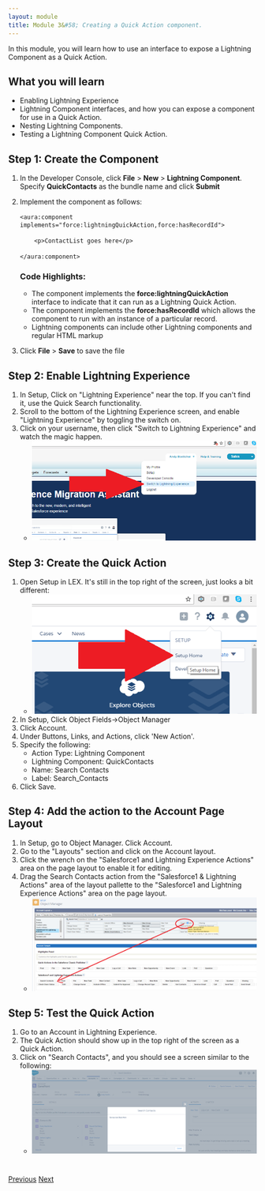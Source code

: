 ```yaml
---
layout: module
title: Module 3&#58; Creating a Quick Action component.
---
```


In this module, you will learn how to use an interface to expose a Lightning Component as a Quick Action.

## What you will learn
- Enabling Lightning Experience
- Lightning Component interfaces, and how you can expose a component for use in a Quick Action.
- Nesting Lightning Components.
- Testing a Lightning Component Quick Action.

## Step 1: Create the Component

1. In the Developer Console, click **File** > **New** > **Lightning Component**. Specify **QuickContacts** as the bundle name and click **Submit**

2. Implement the component as follows:

    ```
    <aura:component implements="force:lightningQuickAction,force:hasRecordId">

        <p>ContactList goes here</p>

    </aura:component>
    ```

    ### Code Highlights:
    - The component implements the **force:lightningQuickAction** interface to indicate that it can run as a Lightning Quick Action.
    - The component implements the **force:hasRecordId** which allows the component to run with an instance of a particular record.
    - Lightning components can include other Lightning components and regular HTML markup

1. Click **File** > **Save** to save the file

## Step 2: Enable Lightning Experience
1. In Setup, Click on "Lightning Experience" near the top.  If you can't find it, use the Quick Search functionality.
2. Scroll to the bottom of the Lightning Experience screen, and enable "Lightning Experience" by toggling the switch on.
3. Click on your username, then click "Switch to Lightning Experience" and watch the magic happen.
    - ![](images/switch_to_lex.png)
    
## Step 3: Create the Quick Action
1. Open Setup in LEX.  It's still in the top right of the screen, just looks a bit different:
    - ![](images/lex_setup.png)
2. In Setup, Click Object Fields->Object Manager
3. Click Account.
4. Under Buttons, Links, and Actions, click 'New Action'.
5. Specify the following:
    - Action Type: Lightning Component
    - Lightning Component: QuickContacts
    - Name: Search Contacts
    - Label: Search_Contacts
6. Click Save.

## Step 4: Add the action to the Account Page Layout
1. In Setup, go to Object Manager.  Click Account.
2. Go to the "Layouts" section and click on the Account layout.
3. Click the wrench on the "Salesforce1 and Lightning Experience Actions" area on the page layout to enable it for editing.
4. Drag the Search Contacts action from the "Salesforce1 & Lightning Actions" area of the layout pallette to the "Salesforce1 and Lightning Experience Actions" area on the page layout.
    - ![](images/lex_layout_action.png)

## Step 5: Test the Quick Action
1. Go to an Account in Lightning Experience.
2. The Quick Action should show up in the top right of the screen as a Quick Action.
3. Click on "Search Contacts", and you should see a screen similar to the following:
   - ![](images/lex_action_demo1.png)

<div class="row" style="margin-top:40px;">
<div class="col-sm-12">
<a href="create-apex-controller.html" class="btn btn-default"><i class="glyphicon glyphicon-chevron-left"></i> Previous</a>
<a href="create-contactlist-component.html" class="btn btn-default pull-right">Next <i class="glyphicon glyphicon-chevron-right"></i></a>
</div>
</div>
